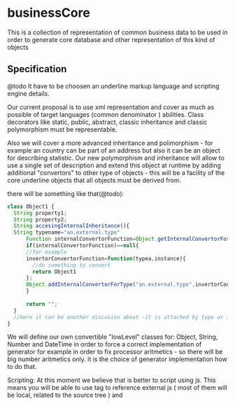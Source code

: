 # businessCore
This is a collection of  representation of common business data to be used in order to generate core database and other representation of this kind of objects

## Specification
@todo
It have to be choosen an underline markup language and scripting engine details.

Our current proposal is to use xml representation and cover as much as possible of target languages (common denominator ) abilities. Class decorators like static, public, abstract, classic inheritance and classic polymorphism must be representable.

Also we will cover a more advanced inheritance and polimorphism - for example an country can be part of an address but also it can be an object for describing statistic. Our new polymorphism and inheritance will allow to use a single set of description and extend this object at runtime by adding additional "convertors" to other type of objects - this will be a facility of the core underline objects that all objects must be derived from.

there will be something like that(@todo):
```javascript
class Object1 {
  String property1;
  String property2;
  String accesingInternalInheritance(){
  String typename="an.external.type"
      Function internalConvertorFunction=Object.getInternalConvertorForType("an.external.type.",typeof(Object1));
      if(internalConvertorFunction)==null{
      //for example
      invertorConvertorFunction=function(typea,instance){
        //do something to convert
        return Object1
      };
      Object.addInternalConvertorForType("an.external.type",invertorConvertorFunction,typeof(Object1));
      }
      
      return "";
  }
  //here it can be another discusion about -it is attached by type or it is attached by instance 
}
```



We will define our own convertible "lowLevel" classes for: Object, String,  Number and DateTime in order to force a correct implementation of generator for example in order to fix processor aritmetics - so there will be big number aritmetics only. it is the choice of generator implementation how to do that.


Scripting:
At this moment we believe that is better to script using js. This means you will be able to use <link /> tag to reference external js ( most of them will be local, related to the source tree ) and  <script /> tag. Also that means all generators is required to parse js and generate code from js in order to implement some (if any) code.

It is the user choice to implement other kind of scripting but the main implementation engine (that we will provide) will fail to understand that code if no plugin provided.
@Maybe another kind of language, more simple will be created.


Rules of generation(@must be completed):
-everything is public until specified elsewhere. if not public, private or protected must be used.


#### Type notation
We will use java-like standard notation ( reverse domain notation ) for type. This is interesting also for the autodetection system of import 
@todo It must be figured out if the build system will autodetect files and dependencies based on actual import tags or it will have to be explicit writed down in a command file (like a build.xml (java like) or similar (vs studio, eclipse, netbeans )

As described elsewhere, there will be java/php like annotation for class decoration and ide type intelisense
for example

```ecmascript
///[SomeClassAnotationwith(parameters1="",parameters2="")]
///[AnotherAnnotationWithoutParames]
///[ItIsTheUserChoiceToFolowAnotherAnotationsorToIgnoreit]
class PublicClass{
  ///@Description
  ///Here it go
  ///@Todo
  ///More
  ///[@return ro.type.myType]
  ///it is not realy required as we use typed notation here
  ro.type.MyType MyFunction(String param1, String param2){
   return null; 
  }
}
```
It is the choice of the builder to specify another script language

###Core objects
There are in the wild some informations about how data is to be represented for example microformats.org cover a large part of business objects

##Client database
We recomend the use of sqlite in order to allow  database struct generation.
@todo a server emulation using ws server and application engine backend for sqlite in order to allow multiple acces to database in a db server like way
